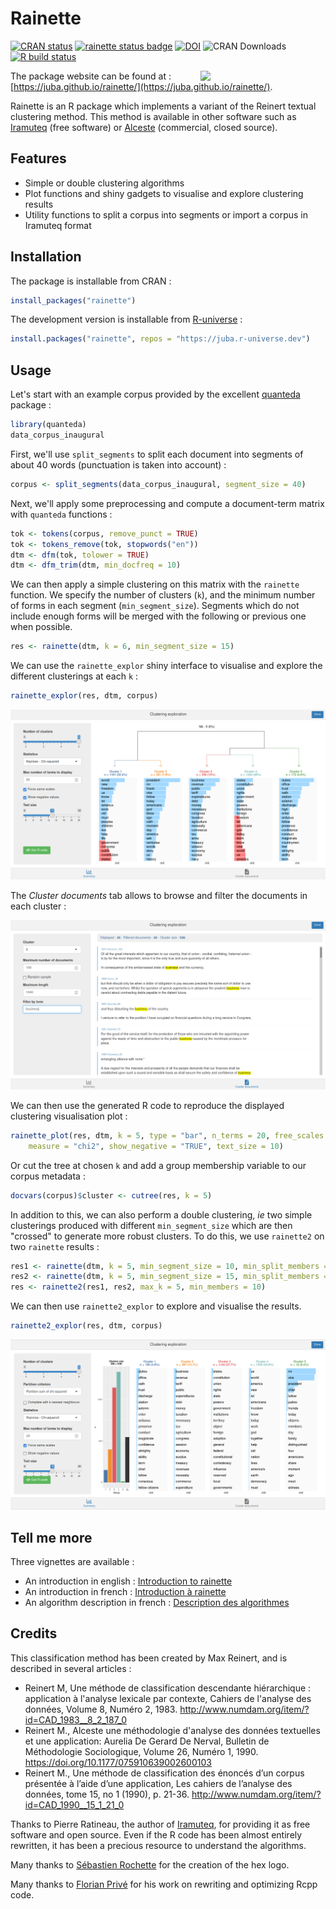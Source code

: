 # Rainette  

[![CRAN status](https://www.r-pkg.org/badges/version-ago/rainette)](https://cran.r-project.org/package=rainette)
[![rainette status badge](https://juba.r-universe.dev/badges/rainette)](https://juba.r-universe.dev)
[![DOI](https://zenodo.org/badge/153594739.svg)](https://zenodo.org/badge/latestdoi/153594739)
![CRAN Downloads](https://cranlogs.r-pkg.org/badges/last-month/rainette)
[![R build status](https://github.com/juba/rainette/workflows/R-CMD-check/badge.svg)](https://github.com/juba/rainette/actions?query=workflow%3AR-CMD-check)
<!-- [![Coverage status](https://codecov.io/gh/juba/rainette/branch/master/graph/badge.svg)](https://codecov.io/github/juba/rainette?branch=master) -->

<img src="man/figures/logo.png" width=200 align="right" />

The package website can be found at : [https://juba.github.io/rainette/](https://juba.github.io/rainette/).

Rainette is an R package which implements a variant of the Reinert textual clustering method. This method is available in other software such as [Iramuteq](http://www.iramuteq.org/) (free software) or [Alceste](https://www.image-zafar.com/Logiciel.html) (commercial, closed source).

## Features

- Simple or double clustering algorithms
- Plot functions and shiny gadgets to visualise and explore clustering results
- Utility functions to split a corpus into segments or import a corpus in Iramuteq format

## Installation

The package is installable from CRAN :

```r
install_packages("rainette")
```

The development version is installable from [R-universe](https://r-universe.dev) :

```r
install.packages("rainette", repos = "https://juba.r-universe.dev")
```

## Usage

Let's start with an example corpus provided by the excellent [quanteda](https://quanteda.io) package :

```r
library(quanteda)
data_corpus_inaugural
```

First, we'll use `split_segments` to split each document into segments of about 40 words (punctuation is taken into account) :

```r
corpus <- split_segments(data_corpus_inaugural, segment_size = 40)
```

Next, we'll apply some preprocessing and compute a document-term matrix with `quanteda` functions :

```r
tok <- tokens(corpus, remove_punct = TRUE)
tok <- tokens_remove(tok, stopwords("en"))
dtm <- dfm(tok, tolower = TRUE)
dtm <- dfm_trim(dtm, min_docfreq = 10)
```

We can then apply a simple clustering on this matrix with the `rainette` function. We specify the number of clusters (`k`), and the minimum number of forms in each segment (`min_segment_size`). Segments which do not include enough forms will be merged with the following or previous one when possible.

```r
res <- rainette(dtm, k = 6, min_segment_size = 15)
```

We can use the `rainette_explor` shiny interface to visualise and explore the different clusterings at each `k` :

```r
rainette_explor(res, dtm, corpus)
```

![rainette_explor_plot](man/figures/rainette_explor_plot_en.png)

The *Cluster documents* tab allows to browse and filter the documents in each cluster :

![rainette_explor_docs](man/figures/rainette_explor_docs_en.png)

We can then use the generated R code to reproduce the displayed clustering visualisation plot :

```r
rainette_plot(res, dtm, k = 5, type = "bar", n_terms = 20, free_scales = FALSE,
    measure = "chi2", show_negative = "TRUE", text_size = 10)
```

Or cut the tree at chosen `k` and add a group membership variable to our corpus metadata :

```r
docvars(corpus)$cluster <- cutree(res, k = 5)
```

In addition to this, we can also perform a double clustering, *ie* two simple clusterings produced with different `min_segment_size` which are then "crossed" to generate more robust clusters. To do this, we use `rainette2` on two `rainette` results :

```r
res1 <- rainette(dtm, k = 5, min_segment_size = 10, min_split_members = 10)
res2 <- rainette(dtm, k = 5, min_segment_size = 15, min_split_members = 10)
res <- rainette2(res1, res2, max_k = 5, min_members = 10)
```

We can then use `rainette2_explor` to explore and visualise the results.

```r
rainette2_explor(res, dtm, corpus)
```

![rainette2_explor](man/figures/rainette2_explor_en.png)

## Tell me more

Three vignettes are available :

- An introduction in english : [Introduction to rainette](https://juba.github.io/rainette/articles/introduction_en.html)
- An introduction in french : [Introduction à rainette](https://juba.github.io/rainette/articles/introduction_usage.html)
- An algorithm description in french : [Description des algorithmes](https://juba.github.io/rainette/articles/algorithmes.html)

## Credits

This classification method has been created by Max Reinert, and is described in several articles :

- Reinert M, Une méthode de classification descendante hiérarchique : application à l'analyse lexicale par contexte, Cahiers de l'analyse des données, Volume 8, Numéro 2, 1983. <http://www.numdam.org/item/?id=CAD_1983__8_2_187_0>
- Reinert M., Alceste une méthodologie d'analyse des données textuelles et une application: Aurelia De Gerard De Nerval, Bulletin de Méthodologie Sociologique, Volume 26, Numéro 1, 1990. <https://doi.org/10.1177/075910639002600103>
- Reinert M., Une méthode de classification des énoncés d’un
corpus présentée à l’aide d’une application, Les cahiers de l’analyse des données, tome 15, no 1 (1990), p. 21-36. <http://www.numdam.org/item/?id=CAD_1990__15_1_21_0>

Thanks to Pierre Ratineau, the author of [Iramuteq](http://www.iramuteq.org/), for providing it as free software and open source. Even if the R code has been almost entirely rewritten, it has been a precious resource to understand the algorithms.

Many thanks to [Sébastien Rochette](https://github.com/statnmap) for the creation of the hex logo.

Many thanks to [Florian Privé](https://github.com/privefl/) for his work on rewriting and optimizing Rcpp code.
